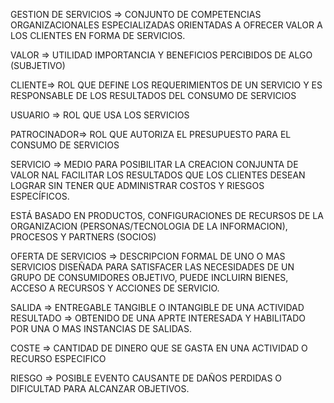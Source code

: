 
GESTION DE SERVICIOS => CONJUNTO DE COMPETENCIAS ORGANIZACIONALES ESPECIALIZADAS ORIENTADAS A OFRECER VALOR A LOS CLIENTES EN FORMA DE SERVICIOS.

VALOR => UTILIDAD IMPORTANCIA Y BENEFICIOS PERCIBIDOS DE ALGO (SUBJETIVO)

CLIENTE=> ROL QUE DEFINE LOS REQUERIMIENTOS DE UN SERVICIO Y ES RESPONSABLE DE LOS RESULTADOS DEL CONSUMO DE SERVICIOS

USUARIO => ROL QUE USA LOS SERVICIOS

PATROCINADOR=> ROL QUE AUTORIZA EL PRESUPUESTO PARA EL CONSUMO DE SERVICIOS

SERVICIO => MEDIO PARA POSIBILITAR LA CREACION CONJUNTA DE VALOR NAL FACILITAR LOS RESULTADOS QUE LOS CLIENTES DESEAN LOGRAR SIN TENER QUE ADMINISTRAR COSTOS Y RIESGOS ESPECÍFICOS.

ESTÁ BASADO EN PRODUCTOS, CONFIGURACIONES DE RECURSOS DE LA ORGANIZACION (PERSONAS/TECNOLOGIA DE LA INFORMACION), PROCESOS Y PARTNERS (SOCIOS)

OFERTA DE SERVICIOS => DESCRIPCION FORMAL DE UNO O MAS SERVICIOS DISEÑADA PARA SATISFACER LAS NECESIDADES DE UN GRUPO DE CONSUMIDORES OBJETIVO, PUEDE INCLUIRN BIENES, ACCESO A RECURSOS Y ACCIONES DE SERVICIO.

SALIDA => ENTREGABLE TANGIBLE O INTANGIBLE DE UNA ACTIVIDAD
RESULTADO => OBTENIDO DE UNA APRTE INTERESADA Y HABILITADO POR UNA O MAS INSTANCIAS DE SALIDAS.

COSTE => CANTIDAD DE DINERO QUE SE GASTA EN UNA ACTIVIDAD O RECURSO ESPECIFICO

RIESGO => POSIBLE EVENTO CAUSANTE DE DAÑOS PERDIDAS O DIFICULTAD PARA ALCANZAR OBJETIVOS.